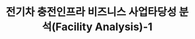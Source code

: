 ---
layout: post
title: "전기차 충전인프라 비즈니스 사업타당성 분석(Facility Analysis)-1"
tags: [Accounting]
comments: true
---